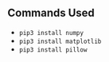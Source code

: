 
 
## Commands Used
* ```pip3 install numpy```
* ```pip3 install matplotlib```
* ```pip3 install pillow```


